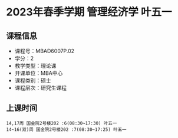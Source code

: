 # 2023年春季学期 管理经济学 叶五一






## 课程信息

- 课程号：MBAD6007P.02
- 学分：2
- 教学类型：理论课
- 开课单位：MBA中心
- 课程类别：硕士
- 课程层次：研究生课程

## 上课时间

```
14,17周 国金院2号楼202 :6(08:30~17:30) 叶五一
14~16(双)周 国金院2号楼202 :7(08:30~17:25) 叶五一
```


